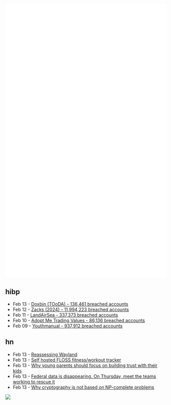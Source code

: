 ![Metrics](https://raw.githubusercontent.com/phixion/phixion/master/metrics.svg)

## hibp

<!--
for https://github.com/phixion/phixion/blob/main/.github/workflows/feeds.yml
-->
<!--START_SECTION:haveibeenpwnd-->
- Feb 13 - [Doxbin (TOoDA) - 136,461 breached accounts](https://haveibeenpwned.com/PwnedWebsites#DoxbinTOoDA)
- Feb 12 - [Zacks (2024) - 11,994,223 breached accounts](https://haveibeenpwned.com/PwnedWebsites#Zacks2024)
- Feb 11 - [LandAirSea - 337,373 breached accounts](https://haveibeenpwned.com/PwnedWebsites#LandAirSea)
- Feb 10 - [Adopt Me Trading Values - 86,136 breached accounts](https://haveibeenpwned.com/PwnedWebsites#AdoptMeTradingValues)
- Feb 09 - [Youthmanual - 937,912 breached accounts](https://haveibeenpwned.com/PwnedWebsites#Youthmanual)
<!--END_SECTION:haveibeenpwnd-->

## hn

<!--
for https://github.com/phixion/phixion/blob/main/.github/workflows/feeds.yml
-->
<!--START_SECTION:hn-->
- Feb 13 - [Reassessing Wayland](https://dudemanguy.github.io/blog/posts/2025-02-03-wayland-xorg-2/wayland-xorg-2.html)
- Feb 13 - [Self hosted FLOSS fitness/workout tracker](https://github.com/wger-project/wger)
- Feb 13 - [Why young parents should focus on building trust with their kids](https://desunit.com/blog/marshmallow-test-and-parenting/)
- Feb 13 - [Federal data is disappearing. On Thursday, meet the teams working to rescue it](https://www.muckrock.com/news/archives/2025/feb/10/federal-data-is-disappearing-on-thursday-meet-the-teams-working-to-rescue-it-and-learn-how-you-can-help/)
- Feb 13 - [Why cryptography is not based on NP-complete problems](https://blintzbase.com/posts/cryptography-is-not-based-on-np-hard-problems/)
<!--END_SECTION:hn-->

<!--
for https://yhype.me
-->
![](https://hit.yhype.me/github/profile?user_id=13013670)
